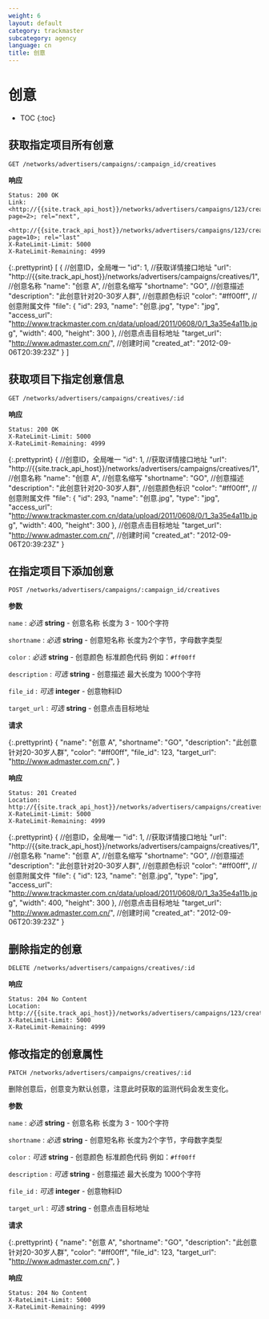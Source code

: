 ```yaml
---
weight: 6
layout: default
category: trackmaster
subcategory: agency
language: cn
title: 创意
---
```


# 创意

* TOC
{:toc}

## 获取指定项目所有创意

    GET /networks/advertisers/campaigns/:campaign_id/creatives

**响应**

    Status: 200 OK
    Link: <http://{{site.track_api_host}}/networks/advertisers/campaigns/123/creatives?page=2>; rel="next",
          <http://{{site.track_api_host}}/networks/advertisers/campaigns/123/creatives?page=10>; rel="last"
    X-RateLimit-Limit: 5000
    X-RateLimit-Remaining: 4999

{:.prettyprint}
    [
      {
        //创意ID，全局唯一
        "id": 1,
        //获取详情接口地址
        "url": "http://{{site.track_api_host}}/networks/advertisers/campaigns/creatives/1",
        //创意名称
        "name": "创意 A",
        //创意名缩写
        "shortname": "GO",
        //创意描述
        "description": "此创意针对20-30岁人群",
        //创意颜色标识
        "color": "#ff00ff",
        //创意附属文件
        "file": {
            "id": 293,
            "name": "创意.jpg",
            "type": "jpg",
            "access_url": "http://www.trackmaster.com.cn/data/upload/2011/0608/0/1_3a35e4a11b.jpg",
            "width": 400,
            "height": 300
        },
        //创意点击目标地址
        "target_url": "http://www.admaster.com.cn/",
        //创建时间
        "created_at": "2012-09-06T20:39:23Z"
      }
    ]


## 获取项目下指定创意信息

    GET /networks/advertisers/campaigns/creatives/:id

**响应**

    Status: 200 OK
    X-RateLimit-Limit: 5000
    X-RateLimit-Remaining: 4999

{:.prettyprint}
    {
        //创意ID，全局唯一
        "id": 1,
        //获取详情接口地址
        "url": "http://{{site.track_api_host}}/networks/advertisers/campaigns/creatives/1",
        //创意名称
        "name": "创意 A",
        //创意名缩写
        "shortname": "GO",
        //创意描述
        "description": "此创意针对20-30岁人群",
        //创意颜色标识
        "color": "#ff00ff",
        //创意附属文件
        "file": {
            "id": 293,
            "name": "创意.jpg",
            "type": "jpg",
            "access_url": "http://www.trackmaster.com.cn/data/upload/2011/0608/0/1_3a35e4a11b.jpg",
            "width": 400,
            "height": 300
        },
        //创意点击目标地址
        "target_url": "http://www.admaster.com.cn/",
        //创建时间
        "created_at": "2012-09-06T20:39:23Z"
    }


## 在指定项目下添加创意

    POST /networks/advertisers/campaigns/:campaign_id/creatives

**参数**

`name`
: _必选_ **string** - 创意名称 长度为 3 - 100个字符

`shortname`
: _必选_ **string** - 创意短名称 长度为2个字节，字母数字类型

`color`
: _必选_ **string** - 创意颜色 标准颜色代码 例如：`#ff00ff`

`description`
: _可选_ **string** - 创意描述 最大长度为 1000个字符

`file_id`
: _可选_ **integer** - 创意物料ID

`target_url`
: _可选_ **string** - 创意点击目标地址

**请求**

{:.prettyprint}
    {
        "name": "创意 A",
        "shortname": "GO",
        "description": "此创意针对20-30岁人群",
        "color": "#ff00ff",
        "file_id": 123,
        "target_url": "http://www.admaster.com.cn/",
    }

**响应**

    Status: 201 Created
    Location: http://{{site.track_api_host}}/networks/advertisers/campaigns/creatives/1
    X-RateLimit-Limit: 5000
    X-RateLimit-Remaining: 4999

{:.prettyprint}
    {
        //创意ID，全局唯一
        "id": 1,
        //获取详情接口地址
        "url": "http://{{site.track_api_host}}/networks/advertisers/campaigns/creatives/1",
        //创意名称
        "name": "创意 A",
        //创意名缩写
        "shortname": "GO",
        //创意描述
        "description": "此创意针对20-30岁人群",
        //创意颜色标识
        "color": "#ff00ff",
        //创意附属文件
        "file": {
            "id": 123,
            "name": "创意.jpg",
            "type": "jpg",
            "access_url": "http://www.trackmaster.com.cn/data/upload/2011/0608/0/1_3a35e4a11b.jpg",
            "width": 400,
            "height": 300
        },
        //创意点击目标地址
        "target_url": "http://www.admaster.com.cn/",
        //创建时间
        "created_at": "2012-09-06T20:39:23Z"
    }

## 删除指定的创意

    DELETE /networks/advertisers/campaigns/creatives/:id

**响应**

    Status: 204 No Content
    Location: http://{{site.track_api_host}}/networks/advertisers/campaigns/123/creatives
    X-RateLimit-Limit: 5000
    X-RateLimit-Remaining: 4999

## 修改指定的创意属性

    PATCH /networks/advertisers/campaigns/creatives/:id

删除创意后，创意变为默认创意，注意此时获取的监测代码会发生变化。

**参数**

`name`
: _必选_ **string** - 创意名称 长度为 3 - 100个字符

`shortname`
: _必选_ **string** - 创意短名称 长度为2个字节，字母数字类型

`color`
: _可选_ **string** - 创意颜色 标准颜色代码 例如：`#ff00ff`

`description`
: _可选_ **string** - 创意描述 最大长度为 1000个字符

`file_id`
: _可选_ **integer** - 创意物料ID

`target_url`
: _可选_ **string** - 创意点击目标地址

**请求**

{:.prettyprint}
    {
        "name": "创意 A",
        "shortname": "GO",
        "description": "此创意针对20-30岁人群",
        "color": "#ff00ff",
        "file_id": 123,
        "target_url": "http://www.admaster.com.cn/",
    }

**响应**

    Status: 204 No Content
    X-RateLimit-Limit: 5000
    X-RateLimit-Remaining: 4999


